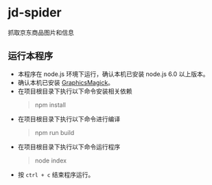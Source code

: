 # jd-spider
抓取京东商品图片和信息

## 运行本程序
* 本程序在 node.js 环境下运行，确认本机已安装 node.js 6.0 以上版本。
* 确认本机已安装 [GraphicsMagick](http://www.graphicsmagick.org/)。
* 在项目根目录下执行以下命令安装相关依赖
    > npm install
* 在项目根目录下执行以下命令进行编译
    > npm run build
* 在项目根目录下执行以下命令运行程序
    > node index
* 按 `ctrl + c` 结束程序运行。
